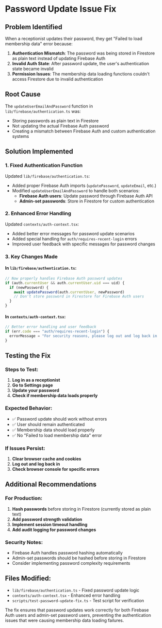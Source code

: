 # Password Update Issue Fix

## Problem Identified
When a receptionist updates their password, they get "Failed to load membership data" error because:

1. **Authentication Mismatch**: The password was being stored in Firestore as plain text instead of updating Firebase Auth
2. **Invalid Auth State**: After password update, the user's authentication state became invalid
3. **Permission Issues**: The membership data loading functions couldn't access Firestore due to invalid authentication

## Root Cause
The `updateUserEmailAndPassword` function in `lib/firebase/authentication.ts` was:
- Storing passwords as plain text in Firestore
- Not updating the actual Firebase Auth password
- Creating a mismatch between Firebase Auth and custom authentication systems

## Solution Implemented

### 1. Fixed Authentication Function
Updated `lib/firebase/authentication.ts`:
- Added proper Firebase Auth imports (`updatePassword`, `updateEmail`, etc.)
- Modified `updateUserEmailAndPassword` to handle both scenarios:
  - **Firebase Auth users**: Update password through Firebase Auth API
  - **Admin-set passwords**: Store in Firestore for custom authentication

### 2. Enhanced Error Handling
Updated `contexts/auth-context.tsx`:
- Added better error messages for password update scenarios
- Added special handling for `auth/requires-recent-login` errors
- Improved user feedback with specific messages for password changes

### 3. Key Changes Made

#### In `lib/firebase/authentication.ts`:
```typescript
// Now properly handles Firebase Auth password updates
if (auth.currentUser && auth.currentUser.uid === uid) {
  if (newPassword) {
    await updatePassword(auth.currentUser, newPassword)
    // Don't store password in Firestore for Firebase Auth users
  }
}
```

#### In `contexts/auth-context.tsx`:
```typescript
// Better error handling and user feedback
if (err.code === "auth/requires-recent-login") {
  errorMessage = "For security reasons, please log out and log back in before changing your password."
}
```

## Testing the Fix

### Steps to Test:
1. **Log in as a receptionist**
2. **Go to Settings page**
3. **Update your password**
4. **Check if membership data loads properly**

### Expected Behavior:
- ✅ Password update should work without errors
- ✅ User should remain authenticated
- ✅ Membership data should load properly
- ✅ No "Failed to load membership data" error

### If Issues Persist:
1. **Clear browser cache and cookies**
2. **Log out and log back in**
3. **Check browser console for specific errors**

## Additional Recommendations

### For Production:
1. **Hash passwords** before storing in Firestore (currently stored as plain text)
2. **Add password strength validation**
3. **Implement session timeout handling**
4. **Add audit logging for password changes**

### Security Notes:
- Firebase Auth handles password hashing automatically
- Admin-set passwords should be hashed before storing in Firestore
- Consider implementing password complexity requirements

## Files Modified:
- `lib/firebase/authentication.ts` - Fixed password update logic
- `contexts/auth-context.tsx` - Enhanced error handling
- `scripts/test-password-update-fix.ts` - Test script for verification

The fix ensures that password updates work correctly for both Firebase Auth users and admin-set password users, preventing the authentication issues that were causing membership data loading failures.













